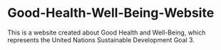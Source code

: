 # Good-Health-Well-Being-Website
This is a website created about Good Health and Well-Being, which represents the United Nations Sustainable Development Goal 3.
